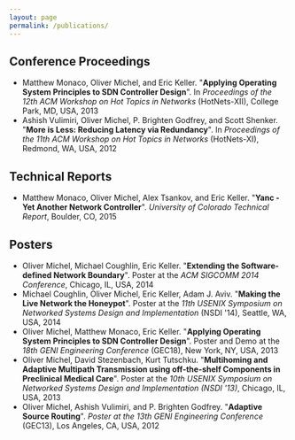 ```yaml
---
layout: page
permalink: /publications/
---
```


## Conference Proceedings

* Matthew Monaco, Oliver Michel, and Eric Keller. "**Applying Operating System Principles to SDN Controller Design**". In *Proceedings of the 12th ACM Workshop on Hot Topics in Networks* (HotNets-XII), College Park, MD, USA, 2013
* Ashish Vulimiri, Oliver Michel, P. Brighten Godfrey, and Scott Shenker. "**More is Less: Reducing Latency via Redundancy**". In *Proceedings of the 11th ACM Workshop on Hot Topics in Networks* (HotNets-XI), Redmond, WA, USA, 2012

## Technical Reports

* Matthew Monaco, Oliver Michel, Alex Tsankov, and Eric Keller. "**Yanc - Yet Another Network Controller**". *University of Colorado Technical Report*, Boulder, CO, 2015

## Posters

* Oliver Michel, Michael Coughlin, Eric Keller. "**Extending the Software-defined Network Boundary**". Poster at the *ACM SIGCOMM 2014 Conference*, Chicago, IL, USA, 2014
* Michael Coughlin, Oliver Michel, Eric Keller, Adam J.  Aviv. "**Making the Live Network the Honeypot**". Poster at the 
*11th USENIX Symposium on Networked Systems Design and Implementation* (NSDI '14), Seattle, WA, USA, 2014
* Oliver Michel, Matthew Monaco, Eric Keller. "**Applying Operating System Principles to SDN Controller Design**". Poster and Demo at the *18th GENI Engineering Conference* (GEC18), New York, NY, USA, 2013
* Oliver Michel, David Stezenbach, Kurt Tutschku. "**Multihoming and Adaptive Multipath Transmission using off-the-shelf Components in Preclinical Medical Care**". Poster at the *10th USENIX Symposium on Networked Systems Design and Implementation (NSDI '13)*, Chicago, IL, USA, 2013
* Oliver Michel, Ashish Vulimiri, and P. Brighten Godfrey.  "**Adaptive Source Routing**". *Poster at the 13th GENI Engineering Conference* (GEC13), Los Angeles, CA, USA, 2012

